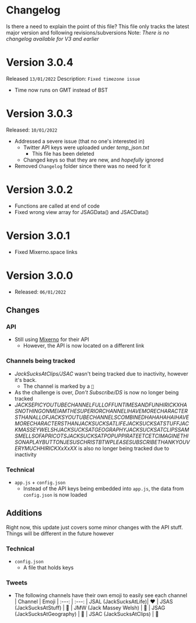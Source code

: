 # Changelog
Is there a need to explain the point of this file?
This file only tracks the latest major version and following revisions/subversions
Note: *There is no changelog available for V3 and earlier*

# Version 3.0.4
Released `13/01/2022`
Description: `Fixed timezone issue`
- Time now runs on GMT instead of BST

# Version 3.0.3
Released: `10/01/2022`
- Addressed a severe issue (that no one's interested in)
  - Twitter API keys were uploaded under *temp_json.txt*
    - This file has been deleted
  - Changed keys so that they are new, and *hopefully* ignored
- Removed `Changelog` folder since there was no need for it

# Version 3.0.2
- Functions are called at end of code
- Fixed wrong view array for JSAGData() and JSACData() 

# Version 3.0.1
- Fixed Mixerno.space links

# Version 3.0.0
- Released: `06/01/2022`

<!-- NEW SECTION -->
## Changes
### API
- Still using [Mixerno](https://www.mixerno.space) for their API
  - However, the API is now located on a different link

### Channels being tracked
- *JackSucksAtClips/JSAC* wasn't being tracked due to inactivity, however it's back.
  - The channel is marked by a `💜`
- As the challenge is over, *Don't Subscribe/DS* is now no longer being tracked
- *JACKSEPICYOUTUBECHANNELFULLOFFUNTIMESANDFUNHIRICKXHASNOTHINGONMEIAMTHESUPERIORCHANNELIHAVEMORECHARACTERSTHANALLOFJACKSYOUTUBECHANNELSCOMBINEDHAHAHAHAIHAVEMORECHARACTERSTHANJACKSUCKSATLIFEJACKSUCKSATSTUFFJACKMASSEYWELSHJACKSUCKSATGEOGRAPHYJACKSUCKSATCLIPSSAMSMELLSOFAPRICOTSJACKSUCKSATPOPUPPIRATEETCETCIMAGINETHISONAPLAYBUTTONJESUSCHRISTBTWPLEASESUBSCRIBETHANKYOUVERYMUCHHIRICKXxXxXX* is also no longer being tracked due to inactivity

### Technical
- `app.js` + `config.json`
  - Instead of the API keys being embedded into `app.js`, the data from `config.json` is now loaded

## Additions
Right now, this update just covers some minor changes with the API stuff.  
Things will be different in the future however 

<!-- NEW SECTION -->
### Technical
- `config.json`
  - A file that holds keys

### Tweets
- The following channels have their own emoji to easily see each channel
| Channel | Emoji
| :---: | :---:
| JSAL (JackSucksAtLife)| ❤️ 
| JSAS (JackSucksAtStuff) | 💛
| JMW (Jack Massey Welsh) | 💙
| JSAG (JackSucksAtGeography) | 💚
| JSAC (JackSucksAtClips) | 💜